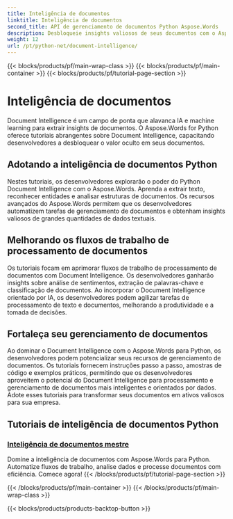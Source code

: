 ```yaml
---
title: Inteligência de documentos
linktitle: Inteligência de documentos
second_title: API de gerenciamento de documentos Python Aspose.Words
description: Desbloqueie insights valiosos de seus documentos com o Aspose.Words for Python's Document Intelligence. Automatize análises, extração de texto e classificação.
weight: 12
url: /pt/python-net/document-intelligence/
---
```


{{< blocks/products/pf/main-wrap-class >}}
{{< blocks/products/pf/main-container >}}
{{< blocks/products/pf/tutorial-page-section >}}

# Inteligência de documentos


Document Intelligence é um campo de ponta que alavanca IA e machine learning para extrair insights de documentos. O Aspose.Words for Python oferece tutoriais abrangentes sobre Document Intelligence, capacitando desenvolvedores a desbloquear o valor oculto em seus documentos.

## Adotando a inteligência de documentos Python

Nestes tutoriais, os desenvolvedores explorarão o poder do Python Document Intelligence com o Aspose.Words. Aprenda a extrair texto, reconhecer entidades e analisar estruturas de documentos. Os recursos avançados do Aspose.Words permitem que os desenvolvedores automatizem tarefas de gerenciamento de documentos e obtenham insights valiosos de grandes quantidades de dados textuais.

## Melhorando os fluxos de trabalho de processamento de documentos

Os tutoriais focam em aprimorar fluxos de trabalho de processamento de documentos com Document Intelligence. Os desenvolvedores ganharão insights sobre análise de sentimentos, extração de palavras-chave e classificação de documentos. Ao incorporar o Document Intelligence orientado por IA, os desenvolvedores podem agilizar tarefas de processamento de texto e documentos, melhorando a produtividade e a tomada de decisões.

## Fortaleça seu gerenciamento de documentos

Ao dominar o Document Intelligence com o Aspose.Words para Python, os desenvolvedores podem potencializar seus recursos de gerenciamento de documentos. Os tutoriais fornecem instruções passo a passo, amostras de código e exemplos práticos, permitindo que os desenvolvedores aproveitem o potencial do Document Intelligence para processamento e gerenciamento de documentos mais inteligentes e orientados por dados. Adote esses tutoriais para transformar seus documentos em ativos valiosos para sua empresa.

## Tutoriais de inteligência de documentos Python
### [Inteligência de documentos mestre](./master-document-intelligence/)
Domine a inteligência de documentos com Aspose.Words para Python. Automatize fluxos de trabalho, analise dados e processe documentos com eficiência. Comece agora!
{{< /blocks/products/pf/tutorial-page-section >}}

{{< /blocks/products/pf/main-container >}}
{{< /blocks/products/pf/main-wrap-class >}}

{{< blocks/products/products-backtop-button >}}
